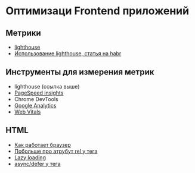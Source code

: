 # Оптимизаци Frontend приложений

## Метрики

- [lighthouse](https://developer.chrome.com/docs/lighthouse?hl=ru)
- [Использование lighthouse, статья на habr](https://habr.com/ru/companies/htmlacademy/articles/585866/)

## Инструменты для измерения метрик

- lighthouse (ссылка выше)
- [PageSpeed insights](https://pagespeed.web.dev/)
- Chrome DevTools
- [Google Analytics](https://developers.google.com/analytics?hl=ru)
- [Web Vitals](https://web.dev/articles/vitals?hl=ru)

## HTML

- [Как работает браузер](https://developer.mozilla.org/ru/docs/Web/Performance/How_browsers_work)
- [Побольше про атрубут rel у тега <link>](https://developer.mozilla.org/en-US/docs/Web/HTML/Attributes/rel)
- [Lazy loading](https://developer.mozilla.org/en-US/docs/Web/Performance/Lazy_loading)
- [async/defer у тега <script>](https://doka.guide/html/defer-async/)
- [Подробнее об async/defer у тега <script>](https://learn.javascript.ru/script-async-defer)
  
![image](https://github.com/P1usW/Tech_Meetup_1/assets/101716465/6307d0ed-fc67-4230-b334-fc76ff7098d9)

## CSS

- [Style Lint](https://stylelint.io/)
- [БЭМ](https://ru.bem.info/methodology/)

## Java Script

### [webpack](https://webpack.js.org/)

- [HtmlWebpackPlugin](https://webpack.js.org/plugins/html-webpack-plugin/)
- [MiniCssExtractPlugin](https://webpack.js.org/plugins/mini-css-extract-plugin/)
- Webpack statistics
  - [BundleAnalyzerPlugin](https://github.com/webpack-contrib/webpack-bundle-analyzer)
  - [StatoscopeWebpackPlugin](https://github.com/statoscope/statoscope)
- [WatchIgnorePlugin](https://webpack.js.org/plugins/watch-ignore-plugin/)
- [CompressionPlugin](https://webpack.js.org/plugins/compression-webpack-plugin/)
- [TerserPlugin](https://webpack.js.org/plugins/terser-webpack-plugin/)
- [А так же множество других прекарсный оффициальных плагинов](https://webpack.js.org/plugins/)
- [Webpack module methods](https://webpack.js.org/api/module-methods/)

- [Tree Shaking](https://developer.mozilla.org/en-US/docs/Glossary/Tree_shaking)

### [Lazy loading](https://webpack.js.org/guides/lazy-loading/)

- [Lazy loading in React](https://react.dev/reference/react/lazy)
- [Lazy loading in Vue3](https://router.vuejs.org/guide/advanced/lazy-loading.html)
- [Lazy loading in Angular](https://angular.io/guide/lazy-loading-ngmodules)
- import() in JS
  - [MDN](https://developer.mozilla.org/en-US/docs/Web/JavaScript/Reference/Operators/import)
  - [Learn Java Script](https://learn.javascript.ru/modules-dynamic-imports)

## Отдельный пункты 

### Разные статьи и видео по теме

- [Статья на habr](https://habr.com/ru/companies/hh/articles/513940/)
- [Про тег <link>](https://habr.com/ru/articles/445264/)
- [Очень много информации о Web Perfomance](https://developer.mozilla.org/ru/docs/Web/Performance)
- [Заменяем loading="lazy" своими руками](https://habr.com/ru/companies/ruvds/articles/423485/)
- [Ещё немного про webpack](https://habr.com/ru/companies/jugru/articles/342842/)

### Куча разной информации

- [Code Spliting](https://webpack.js.org/guides/code-splitting/)
- [Browserlist](https://browsersl.ist/)
- [Избавляемся от старья, но смотрим поддержку фичи](https://caniuse.com/)
- [Плагин для типизация CSS modules](https://www.npmjs.com/package/typescript-plugin-css-modules)



